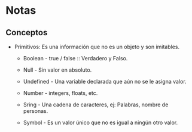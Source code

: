 # Notas

## Conceptos

- Primitivos: Es una información que no es un objeto y son imitables. 
  
  * Boolean - true / false :: Verdadero y Falso.
  
  * Null - Sin valor en absoluto.
  
  * Undefined - Una variable declarada que aún no se le asigna valor.
  
  * Number - integers, floats, etc.
  
  * Sring - Una cadena de caracteres, ej: Palabras, nombre de personas.
  
  * Symbol - Es un valor único que no es igual a ningún otro valor.
